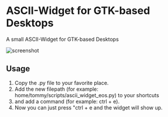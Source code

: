 # ASCII-Widget for GTK-based Desktops
A small ASCII-Widget for GTK-based Desktops

![screenshot](https://user-images.githubusercontent.com/95149903/230503204-ebdb2187-bfb7-4e52-b818-aef29b78786a.png)

## Usage
1. Copy the .py file to your favorite place.
2. Add the new filepath (for example: home/tommy/scripts/ascii_widget_eos.py) to your shortcuts 
3. and add a command (for example: ctrl + e). 
4. Now you can just press "ctrl + e and the widget will show up.
